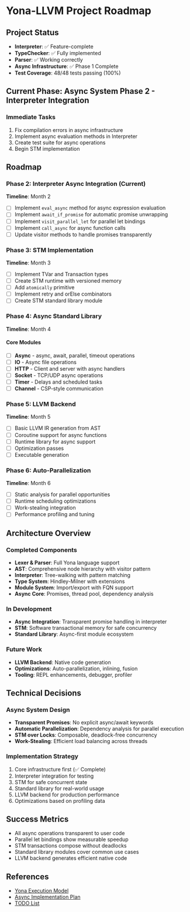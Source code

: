 # Yona-LLVM Project Roadmap

## Project Status
- **Interpreter**: ✅ Feature-complete
- **TypeChecker**: ✅ Fully implemented
- **Parser**: ✅ Working correctly
- **Async Infrastructure**: ✅ Phase 1 Complete
- **Test Coverage**: 48/48 tests passing (100%)

## Current Phase: Async System Phase 2 - Interpreter Integration

### Immediate Tasks
1. Fix compilation errors in async infrastructure
2. Implement async evaluation methods in Interpreter
3. Create test suite for async operations
4. Begin STM implementation

## Roadmap

### Phase 2: Interpreter Async Integration (Current)
**Timeline**: Month 2

- [ ] Implement `eval_async` method for async expression evaluation
- [ ] Implement `await_if_promise` for automatic promise unwrapping
- [ ] Implement `visit_parallel_let` for parallel let bindings
- [ ] Implement `call_async` for async function calls
- [ ] Update visitor methods to handle promises transparently

### Phase 3: STM Implementation
**Timeline**: Month 3

- [ ] Implement TVar and Transaction types
- [ ] Create STM runtime with versioned memory
- [ ] Add `atomically` primitive
- [ ] Implement retry and orElse combinators
- [ ] Create STM standard library module

### Phase 4: Async Standard Library
**Timeline**: Month 4

#### Core Modules
- [ ] **Async** - async, await, parallel, timeout operations
- [ ] **IO** - Async file operations
- [ ] **HTTP** - Client and server with async handlers
- [ ] **Socket** - TCP/UDP async operations
- [ ] **Timer** - Delays and scheduled tasks
- [ ] **Channel** - CSP-style communication

### Phase 5: LLVM Backend
**Timeline**: Month 5

- [ ] Basic LLVM IR generation from AST
- [ ] Coroutine support for async functions
- [ ] Runtime library for async support
- [ ] Optimization passes
- [ ] Executable generation

### Phase 6: Auto-Parallelization
**Timeline**: Month 6

- [ ] Static analysis for parallel opportunities
- [ ] Runtime scheduling optimizations
- [ ] Work-stealing integration
- [ ] Performance profiling and tuning

## Architecture Overview

### Completed Components
- **Lexer & Parser**: Full Yona language support
- **AST**: Comprehensive node hierarchy with visitor pattern
- **Interpreter**: Tree-walking with pattern matching
- **Type System**: Hindley-Milner with extensions
- **Module System**: Import/export with FQN support
- **Async Core**: Promises, thread pool, dependency analysis

### In Development
- **Async Integration**: Transparent promise handling in interpreter
- **STM**: Software transactional memory for safe concurrency
- **Standard Library**: Async-first module ecosystem

### Future Work
- **LLVM Backend**: Native code generation
- **Optimizations**: Auto-parallelization, inlining, fusion
- **Tooling**: REPL enhancements, debugger, profiler

## Technical Decisions

### Async System Design
- **Transparent Promises**: No explicit async/await keywords
- **Automatic Parallelization**: Dependency analysis for parallel execution
- **STM over Locks**: Composable, deadlock-free concurrency
- **Work-Stealing**: Efficient load balancing across threads

### Implementation Strategy
1. Core infrastructure first (✅ Complete)
2. Interpreter integration for testing
3. STM for safe concurrent state
4. Standard library for real-world usage
5. LLVM backend for production performance
6. Optimizations based on profiling data

## Success Metrics
- All async operations transparent to user code
- Parallel let bindings show measurable speedup
- STM transactions compose without deadlocks
- Standard library modules cover common use cases
- LLVM backend generates efficient native code

## References
- [Yona Execution Model](https://yona-lang.org/about/#execution-model)
- [Async Implementation Plan](./async-implementation-plan.md)
- [TODO List](./todo-list.md)
